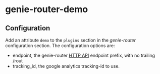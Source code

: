 genie-router-demo
=================

## Configuration

Add an attribute `demo` to the `plugins` section in the _genie-router_ configuration
section. The configuration options are:

- endpoint, the genie-router [HTTP API](https://github.com/matueranet/genie-router-plugin-api-http) endpoint prefix, with no trailing /rout
- tracking_id, the google analytics tracking-id to use.
